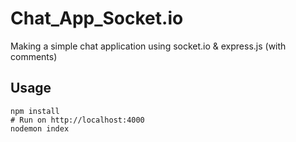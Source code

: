 # Chat_App_Socket.io
Making a simple chat application using socket.io & express.js (with comments)

## Usage
```
npm install
# Run on http://localhost:4000
nodemon index
```
